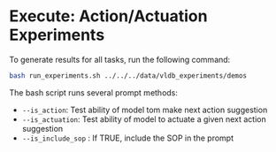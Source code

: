 # Execute: Action/Actuation Experiments

To generate results for all tasks, run the following command:

```bash
bash run_experiments.sh ../../../data/vldb_experiments/demos
```

The bash script runs several prompt methods:
* `--is_action`: Test ability of model tom make next action suggestion
* `--is_actuation`: Test ability of model to actuate a given next action suggestion
* `--is_include_sop` : If TRUE, include the SOP in the prompt